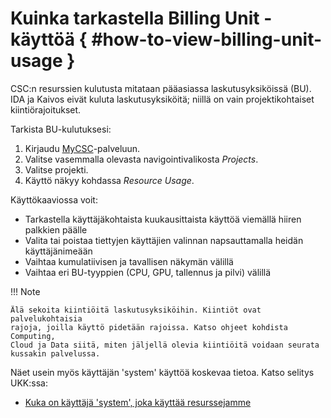 # Kuinka tarkastella Billing Unit -käyttöä { #how-to-view-billing-unit-usage }

CSC:n resurssien kulutusta mitataan pääasiassa laskutusyksiköissä (BU). IDA ja
Kaivos eivät kuluta laskutusyksiköitä; niillä on vain projektikohtaiset kiintiörajoitukset.

Tarkista BU-kulutuksesi:

1. Kirjaudu [MyCSC](http://my.csc.fi)-palveluun.
1. Valitse vasemmalla olevasta navigointivalikosta _Projects_.
1. Valitse projekti.
1. Käyttö näkyy kohdassa _Resource Usage_.

Käyttökaaviossa voit:

* Tarkastella käyttäjäkohtaista kuukausittaista käyttöä viemällä hiiren palkkien päälle
* Valita tai poistaa tiettyjen käyttäjien valinnan napsauttamalla heidän käyttäjänimeään
* Vaihtaa kumulatiivisen ja tavallisen näkymän välillä
* Vaihtaa eri BU-tyyppien (CPU, GPU, tallennus ja pilvi) välillä

!!! Note

    Älä sekoita kiintiöitä laskutusyksiköihin. Kiintiöt ovat palvelukohtaisia
    rajoja, joilla käyttö pidetään rajoissa. Katso ohjeet kohdista Computing,
    Cloud ja Data siitä, miten jäljellä olevia kiintiöitä voidaan seurata
    kussakin palvelussa.

Näet usein myös käyttäjän 'system' käyttöä koskevaa tietoa. Katso selitys
UKK:ssa:

* [Kuka on käyttäjä 'system', joka käyttää resurssejamme](../support/faq/who-unknown-is-using-our-resources.md)